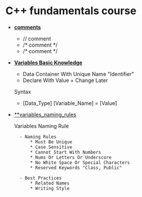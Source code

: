 # C++ fundamentals course

* [**comments**](./comments) 
	
	- // comment
	- /* 
	     comment
	  */
	- /* comment */

* [**Variables Basic Knowledge**](./variables_basic_knowledge) 
	
	- Data Container With Unique Name "Identifier"
	- Declare With Value + Change Later
	
     Syntax
	- [Data_Type] [Variable_Name] = [Value]

* [**variables_naming_rules](./variables_naming_rules)

	Variables Naming Rule

		- Naming Rules
			* Must Be Unique
			* Case Sensitive
			* Cannot Start With Numbers
			* Nums Or Letters Or Underscore
			* No White Space Or Special Characters
			* Reserved Keywords "Class, Public"

		- Best Practices
			* Related Names
			* Writing Style
